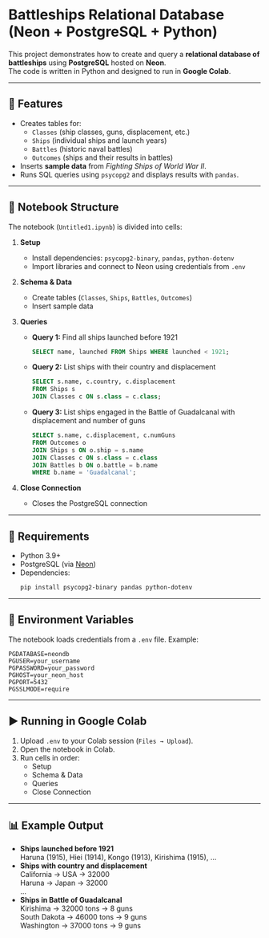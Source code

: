 # Battleships Relational Database (Neon + PostgreSQL + Python)

This project demonstrates how to create and query a **relational database of battleships** using **PostgreSQL** hosted on **Neon**.  
The code is written in Python and designed to run in **Google Colab**.

---

## 🚀 Features
- Creates tables for:
  - `Classes` (ship classes, guns, displacement, etc.)
  - `Ships` (individual ships and launch years)
  - `Battles` (historic naval battles)
  - `Outcomes` (ships and their results in battles)
- Inserts **sample data** from *Fighting Ships of World War II*.
- Runs SQL queries using `psycopg2` and displays results with `pandas`.

---

## 📂 Notebook Structure
The notebook (`Untitled1.ipynb`) is divided into cells:

1. **Setup**
   - Install dependencies: `psycopg2-binary`, `pandas`, `python-dotenv`
   - Import libraries and connect to Neon using credentials from `.env`

2. **Schema & Data**
   - Create tables (`Classes`, `Ships`, `Battles`, `Outcomes`)
   - Insert sample data

3. **Queries**
   - **Query 1:** Find all ships launched before 1921  
     ```sql
     SELECT name, launched FROM Ships WHERE launched < 1921;
     ```
   - **Query 2:** List ships with their country and displacement  
     ```sql
     SELECT s.name, c.country, c.displacement
     FROM Ships s
     JOIN Classes c ON s.class = c.class;
     ```
   - **Query 3:** List ships engaged in the Battle of Guadalcanal with displacement and number of guns  
     ```sql
     SELECT s.name, c.displacement, c.numGuns
     FROM Outcomes o
     JOIN Ships s ON o.ship = s.name
     JOIN Classes c ON s.class = c.class
     JOIN Battles b ON o.battle = b.name
     WHERE b.name = 'Guadalcanal';
     ```

4. **Close Connection**
   - Closes the PostgreSQL connection

---

## 🔧 Requirements
- Python 3.9+
- PostgreSQL (via [Neon](https://neon.tech/))
- Dependencies:
  ```bash
  pip install psycopg2-binary pandas python-dotenv
  ```

---

## 🔑 Environment Variables
The notebook loads credentials from a `.env` file. Example:

```env
PGDATABASE=neondb
PGUSER=your_username
PGPASSWORD=your_password
PGHOST=your_neon_host
PGPORT=5432
PGSSLMODE=require
```

---

## ▶️ Running in Google Colab
1. Upload `.env` to your Colab session (`Files → Upload`).
2. Open the notebook in Colab.
3. Run cells in order:
   - Setup
   - Schema & Data
   - Queries
   - Close Connection

---

## 📊 Example Output
- **Ships launched before 1921**  
  Haruna (1915), Hiei (1914), Kongo (1913), Kirishima (1915), …  
- **Ships with country and displacement**  
  California → USA → 32000  
  Haruna → Japan → 32000  
  …  
- **Ships in Battle of Guadalcanal**  
  Kirishima → 32000 tons → 8 guns  
  South Dakota → 46000 tons → 9 guns  
  Washington → 37000 tons → 9 guns  
